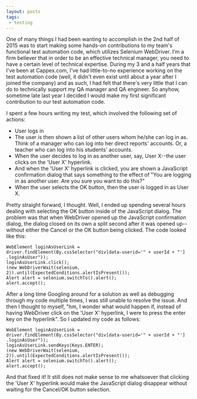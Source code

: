 ```yaml
---
layout: posts
tags:
 - testing
---
```


One of many things I had been wanting to accomplish in the 2nd half of 2015 was to start making some hands-on contributions to my team's functional test automation code, which utilizes Selenium WebDriver.  I'm a firm believer that in order to be an effective technical manager, you need to have a certain level of technical expertise.  During my 3 and a half years that I've been at Cappex.com, I've had little-to-no experience working on the test automation code (well, it didn't even exist until about a year after I joined the company) and as such, I had felt that there's very little that I can do to technically support my QA manager and QA engineer.  So anyhow, sometime late last year I decided I would make my first significant contribution to our test automation code.

I spent a few hours writing my test, which involved the following set of actions:

* User logs in
* The user is then shown a list of other users whom he/she can log in as.  Think of a manager who can log into her direct reports' accounts.  Or, a teacher who can log into his students' accounts.
* When the user decides to log in as another user, say, User X--the user clicks on the 'User X' hyperlink.
* And when the 'User X' hyperlink is clicked, you are shown a JavaScript confirmation dialog that says something to the effect of "You are logging in as another user.  Are you sure you want to do this?"
* When the user selects the OK button, then the user is logged in as User X.

Pretty straight forward, I thought.  Well, I ended up spending several hours dealing with selecting the OK button inside of the JavaScript dialog.  The problem was that when WebDriver opened up the JavaScript confirmation dialog, the dialog closed on its own a split second after it was opened up--without either the Cancel or the OK button being clicked.  The code looked like this:

    WebElement loginAsUserLink = driver.findElement(By.cssSelector("div[data-userid='" + userId + "'] .loginAsUser"));
    loginAsUserLink.click();
    (new WebDriverWait(selenium, 2)).until(ExpectedConditions.alertIsPresent());
    Alert alert = selenium.switchTo().alert();
    alert.accept();

After a long time Googling around for a solution as well as debugging through my code multiple times, I was still unable to resolve the issue.  And then I thought to myself, "hm, I wonder what would happen if, instead of having WebDriver click on the 'User X' hyperlink, I were to press the enter key on the hyperlink".  So I updated my code as follows:

    WebElement loginAsUserLink = driver.findElement(By.cssSelector("div[data-userid='" + userId + "'] .loginAsUser"));
    loginAsUserLink.sendKeys(Keys.ENTER);
    (new WebDriverWait(selenium, 2)).until(ExpectedConditions.alertIsPresent());
    Alert alert = selenium.switchTo().alert();
    alert.accept();

And that fixed it!  It still does not make sense to me whatsoever that clicking the 'User X' hyperlink would make the JavaScript dialog disappear without waiting for the Cancel/OK button selection.
